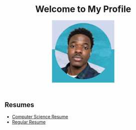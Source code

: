 <!DOCTYPE html>
<html lang="en">
<head>
    <meta charset="UTF-8">
    <meta name="viewport" content="width=device-width, initial-scale=1.0">
</head>
<body>
    <header>
        <h1>Welcome to My Profile</h1>
        <img src="profile.jpg" alt="Profile Picture" style="width:200px;height:200px;">
    </header>
    <section>
        <h2>Resumes</h2>
        <ul>
            <li><a href="ComputerScienceResume.pdf" target="_blank">Computer Science Resume</a></li>
            <li><a href="CusstomerServiceResume.pdf" target="_blank">Regular Resume</a></li>
        </ul>
    </section>
</body>
</html>
